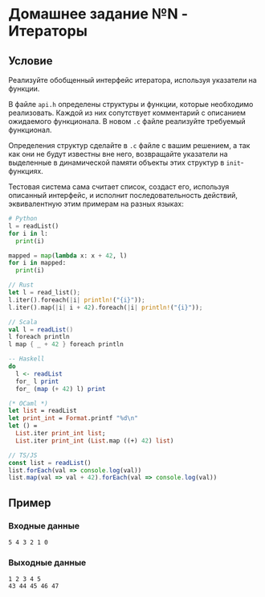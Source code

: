 # Домашнее задание №N - Итераторы

## Условие

Реализуйте обобщенный интерфейс итератора, используя указатели на функции.

В файле `api.h` определены структуры и функции, которые необходимо реализовать. Каждой из них сопутствует комментарий с описанием ожидаемого функционала. В новом `.c` файле реализуйте требуемый функционал.

Определения структур сделайте в `.c` файле с вашим решением, а так как они не будут известны вне него, возвращайте указатели на выделенные в динамической памяти объекты этих структур в `init`-функциях.

Тестовая система сама считает список, создаст его, используя описанный интерфейс, и исполнит последовательность действий, эквивалентную этим примерам на разных языках:

```python
# Python
l = readList()
for i in l:
  print(i)

mapped = map(lambda x: x + 42, l)
for i in mapped:
  print(i)
```

```rust
// Rust
let l = read_list();
l.iter().foreach(|i| println!("{i}"));
l.iter().map(|i| i + 42).foreach(|i| println!("{i}"));
```

```scala
// Scala
val l = readList()
l foreach println
l map { _ + 42 } foreach println
```

```haskell
-- Haskell
do
  l <- readList
  for_ l print
  for_ (map (+ 42) l) print
```

```OCaml
(* OCaml *)
let list = readList
let print_int = Format.printf "%d\n"
let () =
  List.iter print_int list;
  List.iter print_int (List.map ((+) 42) list)
```

```typescript
// TS/JS
const list = readList()
list.forEach(val => console.log(val))
list.map(val => val + 42).forEach(val => console.log(val))
```

## Пример

### Входные данные

```
5 4 3 2 1 0
```

### Выходные данные

```
1 2 3 4 5
43 44 45 46 47
```
